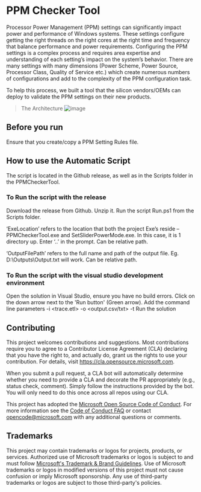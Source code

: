 # PPM Checker Tool

Processor Power Management (PPM) settings can significantly impact power and performance of Windows systems. These settings configure getting the right threads on the right cores at the right time and frequency that balance performance and power requirements. 
Configuring the PPM settings is a complex process and requires area expertise and understanding of each setting’s impact on the system’s behavior. There are many settings with many dimensions (Power Scheme, Power Source, Processor Class, Quality of Service etc.) which create numerous numbers of configurations and add to the complexity of the PPM configuration task.

To help this process, we built a tool that the silicon vendors/OEMs can deploy to validate the PPM settings on their new products.

> The Architecture
> ![image](https://user-images.githubusercontent.com/121056171/210118102-93b0a087-0562-4b1d-baa3-0ef5aae138ce.png)

## Before you run
Ensure that you create/copy a PPM Setting Rules file.

## How to use the Automatic Script
The script is located in the Github release, as well as in the Scripts folder in the PPMCheckerTool.
### To Run the script with the release
Download the release from Github. Unzip it. Run the script Run.ps1 from the Scripts folder.

‘ExeLocation’ refers to the location that both the project Exe’s reside – PPMCheckerTool.exe and SetSliderPowerMode.exe. In this case, it is 1 directory up. Enter ‘..’ in the prompt. Can be relative path.

‘OutputFilePath’ refers to the full name and path of the output file. Eg. D:\Outputs\Output.txt will work. Can be relative path.

### To Run the script with the visual studio development environment

Open the solution in Visual Studio, ensure you have no build errors.
Click on the down arrow next to the 'Run button' (Green arrow). Add the command line parameters -i <trace.etl>  -o <output.csv/txt>  -t <target CPU>
Run the solution


## Contributing

This project welcomes contributions and suggestions.  Most contributions require you to agree to a
Contributor License Agreement (CLA) declaring that you have the right to, and actually do, grant us
the rights to use your contribution. For details, visit https://cla.opensource.microsoft.com.

When you submit a pull request, a CLA bot will automatically determine whether you need to provide
a CLA and decorate the PR appropriately (e.g., status check, comment). Simply follow the instructions
provided by the bot. You will only need to do this once across all repos using our CLA.

This project has adopted the [Microsoft Open Source Code of Conduct](https://opensource.microsoft.com/codeofconduct/).
For more information see the [Code of Conduct FAQ](https://opensource.microsoft.com/codeofconduct/faq/) or
contact [opencode@microsoft.com](mailto:opencode@microsoft.com) with any additional questions or comments.

## Trademarks

This project may contain trademarks or logos for projects, products, or services. Authorized use of Microsoft 
trademarks or logos is subject to and must follow 
[Microsoft's Trademark & Brand Guidelines](https://www.microsoft.com/en-us/legal/intellectualproperty/trademarks/usage/general).
Use of Microsoft trademarks or logos in modified versions of this project must not cause confusion or imply Microsoft sponsorship.
Any use of third-party trademarks or logos are subject to those third-party's policies.
